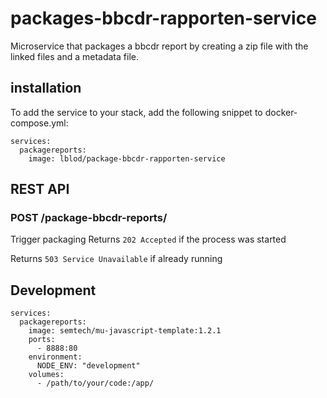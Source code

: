# packages-bbcdr-rapporten-service
Microservice that packages a bbcdr report by creating a zip file with the linked files and a metadata file.

## installation
To add the service to your stack, add the following snippet to docker-compose.yml:

```
services:
  packagereports:
    image: lblod/package-bbcdr-rapporten-service
```

## REST API
### POST /package-bbcdr-reports/
Trigger packaging
Returns `202 Accepted` if the process was started

Returns `503 Service Unavailable` if already running

## Development

```
services:
  packagereports:
    image: semtech/mu-javascript-template:1.2.1
    ports:
      - 8888:80
    environment:
      NODE_ENV: "development"
    volumes:
      - /path/to/your/code:/app/
```

